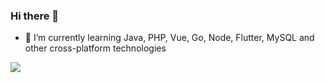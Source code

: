 ### Hi there 👋

- 🌱 I’m currently learning Java, PHP, Vue, Go, Node, Flutter, MySQL and other cross-platform technologies

![](https://komarev.com/ghpvc/?username=wcz0)
